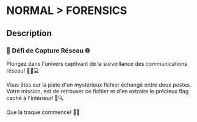 # NORMAL > FORENSICS

## Description
### 📡 Défi de Capture Réseau 🌐

Plongez dans l'univers captivant de la surveillance des communications réseau! 🕵️‍♂️💻

Vous êtes sur la piste d'un mystérieux fichier échangé entre deux postes. Votre mission, est de retrouver ce fichier et d'en extraire le précieux flag caché à l'intérieur! 🚀🔍

Que la traque commence! 🌟🔎
